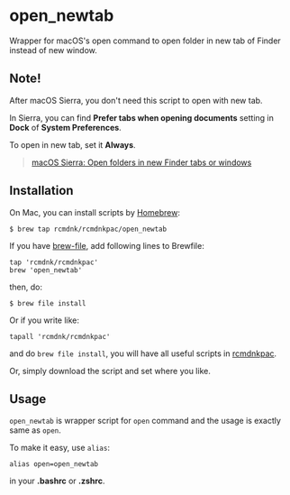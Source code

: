 # open_newtab

Wrapper for macOS's open command to open folder in new tab of Finder instead of new window.

## Note!

After macOS Sierra, you don't need this script to open with new tab.

In Sierra, you can find
**Prefer tabs when opening documents** setting
in **Dock** of **System Preferences**.

To open in new tab, set it **Always**.

> [macOS Sierra: Open folders in new Finder tabs or windows](https://support.apple.com/kb/PH25244)

## Installation

On Mac, you can install scripts by [Homebrew](https://github.com/mxcl/homebrew):

    $ brew tap rcmdnk/rcmdnkpac/open_newtab

If you have [brew-file](https://github.com/rcmdnk/homebrew-file), add following lines to Brewfile:

    tap 'rcmdnk/rcmdnkpac'
    brew 'open_newtab'

then, do:

    $ brew file install

Or if you write like:

    tapall 'rcmdnk/rcmdnkpac'

and do `brew file install`, you will have all useful scripts in
[rcmdnkpac](https://github.com/rcmdnk/homebrew-rcmdnkpac).

Or, simply download the script and set where you like.

## Usage

`open_newtab` is wrapper script for `open` command
and the usage is exactly same as `open`.

To make it easy, use `alias`:

    alias open=open_newtab

in your **.bashrc** or **.zshrc**.
